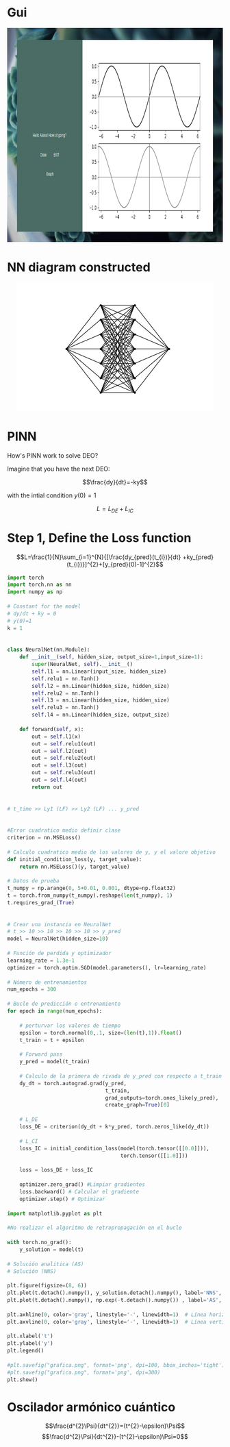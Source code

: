 # Gui 


<p align="center">
  <img width="950" height="500" src="gui.png">
</p>

# NN diagram constructed 

<p align="center">
  <img width="460" height="300" src="NN.png">
</p>

# PINN
How's PINN work to solve DEO?

Imagine that you have the next DEO: 

$$\frac{dy}{dt}=-ky$$ 

with the intial condition $y(0)=1$

$$L = L_{DE} + L_{IC}$$

# Step 1, Define the Loss function 

$$L=\frac{1}{N}\sum_{i=1}^{N}{[\frac{dy_{pred}(t_{i})}{dt}   +ky_{pred}(t_{i})}]^{2}+[y_{pred}(0)-1]^{2}$$


```python
import torch
import torch.nn as nn
import numpy as np

# Constant for the model
# dy/dt + ky = 0
# y(0)=1
k = 1


class NeuralNet(nn.Module):
    def __init__(self, hidden_size, output_size=1,input_size=1):
        super(NeuralNet, self).__init__()
        self.l1 = nn.Linear(input_size, hidden_size)
        self.relu1 = nn.Tanh()
        self.l2 = nn.Linear(hidden_size, hidden_size)
        self.relu2 = nn.Tanh()
        self.l3 = nn.Linear(hidden_size, hidden_size)
        self.relu3 = nn.Tanh()
        self.l4 = nn.Linear(hidden_size, output_size)

    def forward(self, x):
        out = self.l1(x)
        out = self.relu1(out)
        out = self.l2(out)
        out = self.relu2(out)
        out = self.l3(out)
        out = self.relu3(out)
        out = self.l4(out)
        return out


# t_time >> Ly1 (LF) >> Ly2 (LF) ... y_pred


#Error cuadratico medio definir clase
criterion = nn.MSELoss()

# Calculo cuadratico medio de los valores de y, y el valore objetivo
def initial_condition_loss(y, target_value):
    return nn.MSELoss()(y, target_value)

# Datos de prueba
t_numpy = np.arange(0, 5+0.01, 0.001, dtype=np.float32)
t = torch.from_numpy(t_numpy).reshape(len(t_numpy), 1)
t.requires_grad_(True)


# Crear una instancia en NeuralNet
# t >> 10 >> 10 >> 10 >> 10 >> y_pred
model = NeuralNet(hidden_size=10)

# Función de perdida y optimizador
learning_rate = 1.3e-1
optimizer = torch.optim.SGD(model.parameters(), lr=learning_rate)

# Número de entrenamientos
num_epochs = 300

# Bucle de predicción o entrenamiento
for epoch in range(num_epochs):

    # perturvar los valores de tiempo
    epsilon = torch.normal(0,.1, size=(len(t),1)).float()
    t_train = t + epsilon

    # Forward pass
    y_pred = model(t_train)

    # Calculo de la primera de rivada de y_pred con respecto a t_train
    dy_dt = torch.autograd.grad(y_pred,
                                t_train,
                                grad_outputs=torch.ones_like(y_pred),
                                create_graph=True)[0]

    # L_DE
    loss_DE = criterion(dy_dt + k*y_pred, torch.zeros_like(dy_dt))

    # L_CI
    loss_IC = initial_condition_loss(model(torch.tensor([[0.0]])),
                                     torch.tensor([[1.0]]))

    loss = loss_DE + loss_IC

    optimizer.zero_grad() #Limpiar gradientes
    loss.backward() # Calcular el gradiente 
    optimizer.step() # Optimizar 

import matplotlib.pyplot as plt

#No realizar el algoritmo de retropropagación en el bucle

with torch.no_grad():
    y_solution = model(t)

# Solución analitica (AS)
# Solución (NNS)

plt.figure(figsize=(8, 6))
plt.plot(t.detach().numpy(), y_solution.detach().numpy(), label='NNS', color='black')
plt.plot(t.detach().numpy(), np.exp(-t.detach().numpy()) , label='AS', color='gray', ls='--')

plt.axhline(0, color='gray', linestyle='-', linewidth=1)  # Línea horizontal en y=0
plt.axvline(0, color='gray', linestyle='-', linewidth=1)  # Línea vertical en x=0

plt.xlabel('t')
plt.ylabel('y')
plt.legend()

#plt.savefig("grafica.png", format='png', dpi=100, bbox_inches='tight')
#plt.savefig("grafica.png", format='png', dpi=300)
plt.show()
```
# Oscilador armónico cuántico 

$$\frac{d^{2}\Psi}{dt^{2}}=(t^{2}-\epsilon)\Psi$$
$$\frac{d^{2}\Psi}{dt^{2}}-(t^{2}-\epsilon)\Psi=0$$
